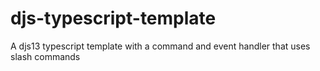 # djs-typescript-template
A djs13 typescript template with a command and event handler that uses slash commands
